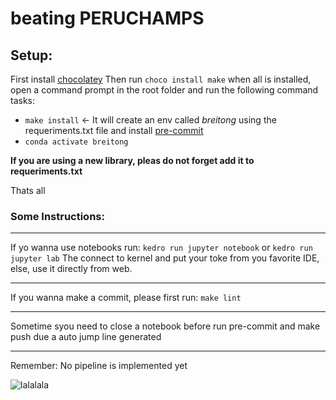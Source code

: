 # beating PERUCHAMPS

## Setup:

First install [chocolatey](https://chocolatey.org/install)
Then run `choco install make`
when all is installed, open a command prompt in the root folder and run the following command tasks:
* `make install` <- It will create an env called _breitong_ using the requeriments.txt file and install [pre-commit](https://pre-commit.com)
* `conda activate breitong`

__If you are using a new library, pleas do not forget add it to requeriments.txt__


Thats all

### Some Instructions:

-------
If yo wanna use notebooks run:
`kedro run jupyter notebook` or `kedro run jupyter lab`
The connect to kernel and put your toke from you favorite IDE, else, use it directly from web.

--------

If you wanna make a commit, please first run:
`make lint`

---------
Sometime syou need to close a notebook before run pre-commit and make push due a auto jump line generated

---
Remember: No pipeline is implemented yet


![lalalala](https://i.pinimg.com/originals/a2/25/af/a225af917c429eab61d02bf2d3a3136b.gif)
